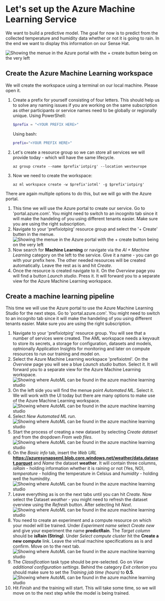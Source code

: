 # Let's set up the Azure Machine Learning Service

We want to build a predictive model. The goal for now is to predict from the collected temperature and humidity data whether or not it is going to rain. In the end we want to display this information on our Sense Hat.

![Showing the menue in the Azure portal with the + create button being on the very left](/images/architecture.png)

## Create the Azure Machine Learning workspace
We will create the workspace using a terminal on our local machine. Please open it.
1. Create a prefix for yourself consisting of four letters. This should help us to solve any naming issues if you are working on the same subscription as other participants or service names need to be globally or regionally unique.
    Using PowerShell:
    ```PowerShell
    $prefix = "<YOUR PREFIX HERE>"
    ```
    Using bash:
    ```bash
    prefix="<YOUR PREFIX HERE>"
    ```
1. Let's create a resource group so we can store all services we will provide today - which will have the same lifecycle.
    ```shell
    az group create --name $prefix'iotpirg' --location westeurope
    ```
1. Now we need to create the workspace:
    ```shell
    az ml workspace create -w $prefix'iotml' -g $prefix'iotpirg'
    ```

There are again multiple options to do this, but we will go with the Azure portal.
1. This time we will use the Azure portal to create our service. Go to 'portal.azure.com'. You might need to switch to an incognito tab since it will make the handeling of you using different tenants easier. Make sure you are using the right subscription.
1. Navigate to your 'prefixiotpirg' resource group and select the '+ Create' butten in the menue.
    ![Showing the menue in the Azure portal with the + create button being on the very left](/images/02newresources.png) <br>
1. Now search for **Machine Learning** or navigate via the *AI + Machine Learning* category on the left to the service. Give it a name - you can go with your prefix here. The other needed resources will be created automatically. Leave the rest as is and hit *Create*.
1. Once the resource is created navigate to it. On the *Overview* page you will find a button *Launch studio*. Press it. It will forward you to a separate view for the Azure Machine Learning workspace.

## Create a machine learning pipeline
This time we will use the Azure portal to use the Azure Machine Learning Studio for the next steps. Go to 'portal.azure.com'. You might need to switch to an incognito tab since it will make the handeling of you using different tenants easier. Make sure you are using the right subscription. 
1. Navigate to your 'prefixiotpirg' resource group. You will see that a number of services were created. The AML workspace needs a keyvault to store its secrets, a storage for configuration, datasets and models, optnionally Application Insights for monitoring and later on compute resources to run our training and model on.
1. Select the Azure Machine Learning workspace 'prefixiotml'. On the *Overview* page you will see a blue *Launch studio* button. Select it. It will forward you to a separate view for the Azure Machine Learning workspace. <br>
    ![Showing where AutoML can be found in the azure machine learning studio](/images/02studio.png) <br>
1. On the left side you will find the menue point *Automated ML*. Select it. We will work with the UI today but there are many options to make use of the Azure Machine Learning workspace.
    ![Showing where AutoML can be found in the azure machine learning studio](/images/01automl.png) <br>
1. Select *New Automated ML run*.
    ![Showing where AutoML can be found in the azure machine learning studio](/images/01newautoml.png) <br>
1. Start the process of creating a new dataset by selecting *Create dataset* and from the dropdown *From web files*.
    ![Showing where AutoML can be found in the azure machine learning studio](/images/01webfiles.png) <br>
1. On the *Basic info* tab, insert the *Web URL* **https://azuresynapseml.blob.core.windows.net/weather/data.dataset.parquet** and *Name* the dataset **weather**. It will contain three columns, *isRain* - holding information whether it is raining or not (Yes, NO), *temperature* - holding the temperature in Celsius and *humidity* - holding well the humindity.
    ![Showing where AutoML can be found in the azure machine learning studio](/images/01basicinfo.png) <br>
1. Leave everything as is on the next tabs until you can hit *Create*. Now select the Dataset *weather* - you might need to refresh the dataset overview using the *Refresh* button. After selecting hit *Next*.
    ![Showing where AutoML can be found in the azure machine learning studio](/images/01automl.png) <br>
1. You need to create an experiment and a compute resource on which your model will be trained. Under *Experiment name* select *Create new* and give your experiment the name **predictRain**. The *Target column* should be **isRain (String)**. 
    Under *Select compute cluster* hit the **Create a new compute** link.
    Leave the virtual machine specifications as is and confirm.
    Move on to the next tab.
    ![Showing where AutoML can be found in the azure machine learning studio](/images/01automl.png) <br>
1. The *Classification* task type should be pre-selected. Go on *View additional configuration settings*. Behind the category *Exit criterion* you should make sure to set the *Training job time (hours)* to **0.5**. <br>
    ![Showing where AutoML can be found in the azure machine learning studio](/images/01automl.png) <br>
1. Hit *Finish* and the training will start. This will take some time, so we will move on to the next step while the model is being trained.
